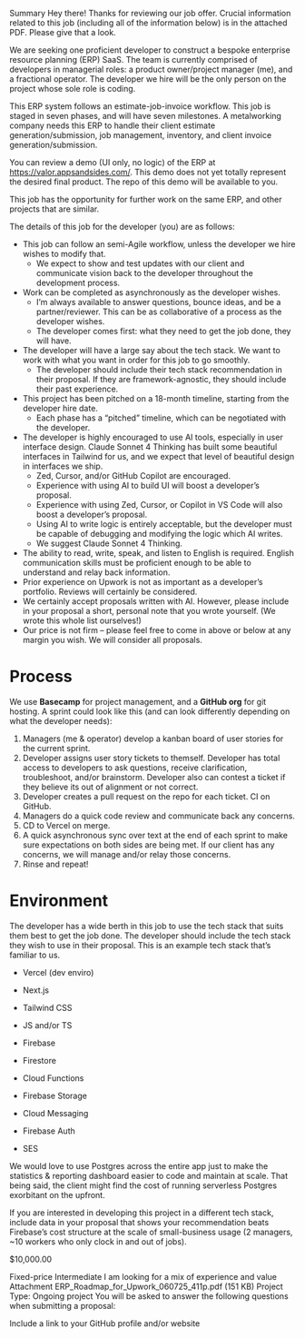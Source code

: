 Summary
Hey there! Thanks for reviewing our job offer. Crucial information related to this job (including all of the information below) is in the attached PDF. Please give that a look.

We are seeking one proficient developer to construct a bespoke enterprise resource planning (ERP) SaaS. The team is currently comprised of developers in managerial roles: a product owner/project manager (me), and a fractional operator. The developer we hire will be the only person on the project whose sole role is coding.

This ERP system follows an estimate-job-invoice workflow. This job is staged in seven phases, and will have seven milestones. A metalworking company needs this ERP to handle their client estimate generation/submission, job management, inventory, and client invoice generation/submission.

You can review a demo (UI only, no logic) of the ERP at https://valor.appsandsides.com/. This demo does not yet totally represent the desired final product. The repo of this demo will be available to you.

This job has the opportunity for further work on the same ERP, and other projects that are similar.

The details of this job for the developer (you) are as follows:

- This job can follow an semi-Agile workflow, unless the developer we hire wishes to modify that.
    - We expect to show and test updates with our client and communicate vision back to the developer throughout the development process.
- Work can be completed as asynchronously as the developer wishes.
    - I’m always available to answer questions, bounce ideas, and be a partner/reviewer. This can be as collaborative of a process as the developer wishes.
    - The developer comes first: what they need to get the job done, they will have.
- The developer will have a large say about the tech stack. We want to work with what you want in order for this job to go smoothly.
    - The developer should include their tech stack recommendation in their proposal. If they are framework-agnostic, they should include their past experience.
- This project has been pitched on a 18-month timeline, starting from the developer hire date.
    - Each phase has a “pitched” timeline, which can be negotiated with the developer.
- The developer is highly encouraged to use AI tools, especially in user interface design. Claude Sonnet 4 Thinking has built some beautiful interfaces in Tailwind for us, and we expect that level of beautiful design in interfaces we ship.
    - Zed, Cursor, and/or GitHub Copilot are encouraged.
    - Experience with using AI to build UI will boost a developer’s proposal.
    - Experience with using Zed, Cursor, or Copilot in VS Code will also boost a developer’s proposal.
    - Using AI to write logic is entirely acceptable, but the developer must be capable of debugging and modifying the logic which AI writes.
    - We suggest Claude Sonnet 4 Thinking.
- The ability to read, write, speak, and listen to English is required. English communication skills must be proficient enough to be able to understand and relay back information.
- Prior experience on Upwork is not as important as a developer’s portfolio. Reviews will certainly be considered.
- We certainly accept proposals written with AI. However, please include in your proposal a short, personal note that you wrote yourself. (We wrote this whole list ourselves!)
- Our price is not firm – please feel free to come in above or below at any margin you wish. We will consider all proposals.

# Process

We use **Basecamp** for project management, and a **GitHub org** for git hosting. A sprint could look like this (and can look differently depending on what the developer needs):

1. Managers (me & operator) develop a kanban board of user stories for the current sprint.
2. Developer assigns user story tickets to themself. Developer has total access to developers to ask questions, receive clarification, troubleshoot, and/or brainstorm. Developer also can contest a ticket if they believe its out of alignment or not correct.
3. Developer creates a pull request on the repo for each ticket. CI on GitHub.
4. Managers do a quick code review and communicate back any concerns.
5. CD to Vercel on merge.
6. A quick asynchronous sync over text at the end of each sprint to make sure expectations on both sides are being met. If our client has any concerns, we will manage and/or relay those concerns.
7. Rinse and repeat!

# Environment

The developer has a wide berth in this job to use the tech stack that suits them best to get the job done. The developer should include the tech stack they wish to use in their proposal. This is an example tech stack that’s familiar to us.

- Vercel (dev enviro)
- Next.js
- Tailwind CSS
- JS and/or TS

- Firebase
- Firestore
- Cloud Functions
- Firebase Storage
- Cloud Messaging
- Firebase Auth
- SES

We would love to use Postgres across the entire app just to make the statistics & reporting dashboard easier to code and maintain at scale. That being said, the client might find the cost of running serverless Postgres exorbitant on the upfront.

If you are interested in developing this project in a different tech stack, include data in your proposal that shows your recommendation beats Firebase’s cost structure at the scale of small-business usage (2 managers, ~10 workers who only clock in and out of jobs).

$10,000.00

Fixed-price
Intermediate
I am looking for a mix of experience and value
Attachment
 ERP_Roadmap_for_Upwork_060725_411p.pdf (151 KB)
Project Type: Ongoing project
You will be asked to answer the following questions when submitting a proposal:

Include a link to your GitHub profile and/or website